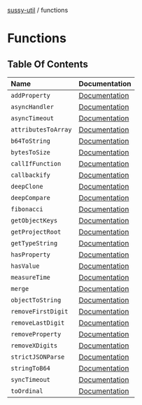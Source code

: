 [sussy-util](../README.md) / functions

# Functions

## Table Of Contents

| Name | Documentation |
| :------ | :------ |
| `addProperty`| [Documentation](addproperty.md) |
| `asyncHandler`| [Documentation](asynchandler.md) |
| `asyncTimeout`| [Documentation](asynctimeout.md) |
| `attributesToArray`| [Documentation](attributestoarray.md) |
| `b64ToString`| [Documentation](b64tostring.md) |
| `bytesToSize`| [Documentation](bytestosize.md) |
| `callIfFunction`| [Documentation](calliffunction.md) |
| `callbackify`| [Documentation](callbackify.md) |
| `deepClone`| [Documentation](deepclone.md) |
| `deepCompare`| [Documentation](deepcompare.md) |
| `fibonacci`| [Documentation](fibonacci.md) |
| `getObjectKeys`| [Documentation](getobjectkeys.md) |
| `getProjectRoot`| [Documentation](getprojectroot.md) |
| `getTypeString`| [Documentation](gettypestring.md) |
| `hasProperty`| [Documentation](hasproperty.md) |
| `hasValue`| [Documentation](hasvalue.md) |
| `measureTime`| [Documentation](measuretime.md) |
| `merge`| [Documentation](merge.md) |
| `objectToString`| [Documentation](objecttostring.md) |
| `removeFirstDigit`| [Documentation](removefirstdigit.md) |
| `removeLastDigit`| [Documentation](removelastdigit.md) |
| `removeProperty`| [Documentation](removeproperty.md) |
| `removeXDigits`| [Documentation](removexdigits.md) |
| `strictJSONParse`| [Documentation](strictjsonparse.md) |
| `stringToB64`| [Documentation](stringtob64.md) |
| `syncTimeout`| [Documentation](synctimeout.md) |
| `toOrdinal`| [Documentation](toordinal.md) |
